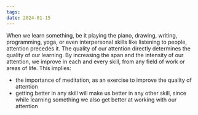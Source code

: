 ```yaml
---
tags: 
date: 2024-01-15
---
```

When we learn something, be it playing the piano, drawing, writing, programming, yoga, or even interpersonal skills like listening to people, attention precedes it. The quality of our attention directly determines the quality of our learning. By increasing the span and the intensity of our attention, we improve in each and every skill, from any field of work or areas of life. This implies:
- the importance of meditation, as an exercise to improve the quality of attention
- getting better in any skill will make us better in any other skill, since while learning something we also get better at working with our attention